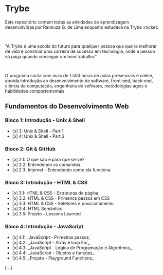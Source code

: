<!DOCTYPE html>
<html lang="pt-br">
<head>
    <meta charset="UTF-8">
    <meta http-equiv="X-UA-Compatible" content="IE=edge">
    <meta name="viewport" content="width=device-width, initial-scale=1.0">
    <link rel="preconnect" href="https://fonts.googleapis.com">
    <link rel="preconnect" href="https://fonts.gstatic.com" crossorigin>
    <link href="https://fonts.googleapis.com/css2?family=Festive&display=swap" rel="stylesheet">
    <link rel="stylesheet" type="text/CSS" href="style.css">
</head>
<body>
<h1 class="trybe-green">Trybe</h1>
<p>Este repositório contém todas as atividades de aprendizagem desenvolvidas por Rannuza G. de Lima enquanto estudava na Trybe :rocket:</p>
<br>
<p>"A Trybe é uma escola do futuro para qualquer pessoa que queira melhorar de vida e construir uma carreira de sucesso em tecnologia, onde a pessoa só paga quando conseguir um bom trabalho."</p>
<br>
<p>O programa conta com mais de 1.500 horas de aulas presenciais e online, aborda introdução ao desenvolvimento de software, front-end, back-end, ciência da computação, engenharia de software, metodologias ágeis e habilidades comportamentais.</p>
<h2> Fundamentos do Desenvolvimento Web </h2>

<h3>Bloco 1: Introdução - Unix & Shell</h3>
  <ul>
    <li>[x] 3: Unix & Shell - Part 1 </li>
    <li>[x] 4: Unix & Shell - Part 2</li>
  </ul>
<h3> Bloco 2: Git & GitHub</h3>
  <ul>
    <li>[x] 2.1: O que são e para que serve?</li>
    <li>[x] 2.2: Entendendo os comandos</li>
    <li>[x] 2.3: Internet - Entendendo como ela funciona</li>
  </ul>
<h3>Bloco 3: Introdução - HTML & CSS</h3>
  <ul>
    <li>[x] 3.1: HTML & CSS - Estruturas de página</li>
    <li>[x] 3.2: HTML & CSS - Primeiros passos em CSS</li>
    <li>[x] 3.3: HTML & CSS - Seletores e posicionamento</li>
    <li>[x] 3.4: HTML Semântico</li>
    <li>[x] 3.5: Projeto - Lessons Learned</li>
  </ul>

<h3>Bloco 4: Introdução - JavaScript</h3>
  <ul>
    <li>[x] 4.1: _JavaScript - Primeiros passos_</li>
    <li>[x] 4.2: _JavaScript - Array e loop For_</li>
    <li>[x] 4.3: _JavaScript - Lógica de Programação e Algoritmos_</li>
    <li>[x] 4.4: _JavaScript - Objetos e funções_</li>
    <li>[x] 4.5: _Projeto - Playground Functions_</li>
  </ul>
<p class="strong">[...]</p>
</body>
</html>


